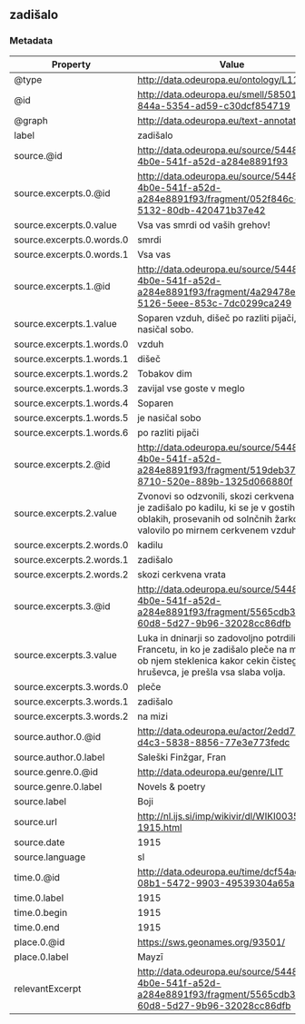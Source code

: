 ## zadišalo

### Metadata

| Property | Value |
| -------- | ----- |
| @type | http://data.odeuropa.eu/ontology/L11_Smell |
| @id | http://data.odeuropa.eu/smell/58501b64-844a-5354-ad59-c30dcf854719 |
| @graph | http://data.odeuropa.eu/text-annotation |
| label | zadišalo |
| source.@id | http://data.odeuropa.eu/source/5448c8ab-4b0e-541f-a52d-a284e8891f93 |
| source.excerpts.0.@id | http://data.odeuropa.eu/source/5448c8ab-4b0e-541f-a52d-a284e8891f93/fragment/052f846c-64f6-5132-80db-420471b37e42 |
| source.excerpts.0.value | Vsa vas smrdi od vaših grehov! |
| source.excerpts.0.words.0 | smrdi |
| source.excerpts.0.words.1 | Vsa vas |
| source.excerpts.1.@id | http://data.odeuropa.eu/source/5448c8ab-4b0e-541f-a52d-a284e8891f93/fragment/4a29478e-5126-5eee-853c-7dc0299ca249 |
| source.excerpts.1.value | Soparen vzduh, dišeč po razliti pijači, je nasičal sobo. |
| source.excerpts.1.words.0 | vzduh |
| source.excerpts.1.words.1 | dišeč |
| source.excerpts.1.words.2 | Tobakov dim |
| source.excerpts.1.words.3 | zavijal vse goste v meglo |
| source.excerpts.1.words.4 | Soparen |
| source.excerpts.1.words.5 | je nasičal sobo |
| source.excerpts.1.words.6 | po razliti pijači |
| source.excerpts.2.@id | http://data.odeuropa.eu/source/5448c8ab-4b0e-541f-a52d-a284e8891f93/fragment/519deb37-8710-520e-889b-1325d066880f |
| source.excerpts.2.value | Zvonovi so odzvonili, skozi cerkvena vrata je zadišalo po kadilu, ki se je v gostih oblakih, prosevanih od solnčnih žarkov, valovilo po mirnem cerkvenem vzduhu. |
| source.excerpts.2.words.0 | kadilu |
| source.excerpts.2.words.1 | zadišalo |
| source.excerpts.2.words.2 | skozi cerkvena vrata |
| source.excerpts.3.@id | http://data.odeuropa.eu/source/5448c8ab-4b0e-541f-a52d-a284e8891f93/fragment/5565cdb3-60d8-5d27-9b96-32028cc86dfb |
| source.excerpts.3.value | Luka in dninarji so zadovoljno potrdili Francetu, in ko je zadišalo pleče na mizi in ob njem steklenica kakor cekin čistega hruševca, je prešla vsa slaba volja. |
| source.excerpts.3.words.0 | pleče |
| source.excerpts.3.words.1 | zadišalo |
| source.excerpts.3.words.2 | na mizi |
| source.author.0.@id | http://data.odeuropa.eu/actor/2edd7343-d4c3-5838-8856-77e3e773fedc |
| source.author.0.label | Saleški Finžgar, Fran |
| source.genre.0.@id | http://data.odeuropa.eu/genre/LIT |
| source.genre.0.label | Novels & poetry |
| source.label | Boji |
| source.url | http://nl.ijs.si/imp/wikivir/dl/WIKI00354-1915.html |
| source.date | 1915 |
| source.language | sl |
| time.0.@id | http://data.odeuropa.eu/time/dcf54ad6-08b1-5472-9903-49539304a65a |
| time.0.label | 1915 |
| time.0.begin | 1915 |
| time.0.end | 1915 |
| place.0.@id | https://sws.geonames.org/93501/ |
| place.0.label | Mayzī |
| relevantExcerpt | http://data.odeuropa.eu/source/5448c8ab-4b0e-541f-a52d-a284e8891f93/fragment/5565cdb3-60d8-5d27-9b96-32028cc86dfb |
